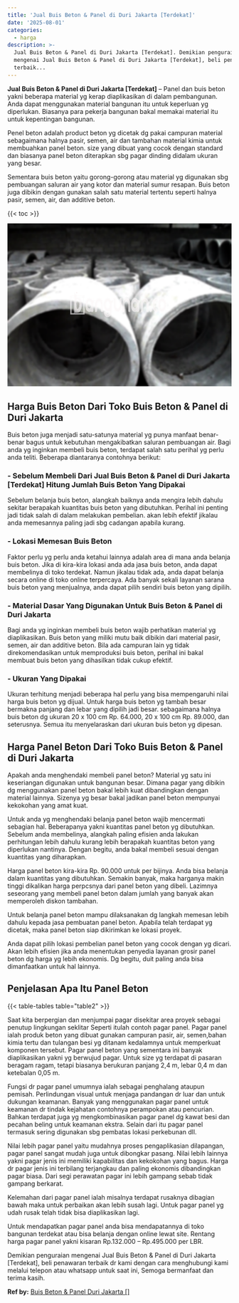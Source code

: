```yaml
---
title: 'Jual Buis Beton & Panel di Duri Jakarta [Terdekat]'
date: '2025-08-01'
categories:
  - harga
description: >-
  Jual Buis Beton & Panel di Duri Jakarta [Terdekat]. Demikian penguraian
  mengenai Jual Buis Beton & Panel di Duri Jakarta [Terdekat], beli penawaran
  terbaik...
---
```


**Jual Buis Beton & Panel di Duri Jakarta \[Terdekat\]** – Panel dan buis beton yakni beberapa material yg kerap diaplikasikan di dalam pembangunan. Anda dapat menggunakan material bangunan itu untuk keperluan yg diperlukan. Biasanya para pekerja bangunan bakal memakai material itu untuk kepentingan bangunan.

Penel beton adalah product beton yg dicetak dg pakai campuran material sebagaimana halnya pasir, semen, air dan tambahan material kimia untuk membuahkan panel beton. size yang dibuat yang cocok dengan standard dan biasanya panel beton diterapkan sbg pagar dinding didalam ukuran yang besar.

Sementara buis beton yaitu gorong-gorong atau material yg digunakan sbg pembuangan saluran air yang kotor dan material sumur resapan. Buis beton juga dibikin dengan gunakan salah satu material tertentu seperti halnya pasir, semen, air, dan additive beton.

{{< toc >}}

![Jual Buis Beton & Panel di Duri Jakarta [Terdekat]](/images/jual-panel-buis-beton-murah-45.png)

## Harga Buis Beton Dari Toko Buis Beton & Panel di Duri Jakarta

Buis beton juga menjadi satu-satunya material yg punya manfaat benar-benar bagus untuk kebutuhan mengakibatkan saluran pembuangan air. Bagi anda yg inginkan membeli buis beton, terdapat salah satu perihal yg perlu anda teliti. Beberapa diantaranya contohnya berikut:

### \- Sebelum Membeli Dari Jual Buis Beton & Panel di Duri Jakarta \[Terdekat\] Hitung Jumlah Buis Beton Yang Dipakai

Sebelum belanja buis beton, alangkah baiknya anda mengira lebih dahulu sekitar berapakah kuantitas buis beton yang dibutuhkan. Perihal ini penting jadi tidak salah di dalam melakukan pembelian. akan lebih efektif jikalau anda memesannya paling jadi sbg cadangan apabila kurang.

### \- Lokasi Memesan Buis Beton

Faktor perlu yg perlu anda ketahui lainnya adalah area di mana anda belanja buis beton. Jika di kira-kira lokasi anda ada jasa buis beton, anda dapat membelinya di toko terdekat. Namun jikalau tidak ada, anda dapat belanja secara online di toko online terpercaya. Ada banyak sekali layanan sarana buis beton yang menjualnya, anda dapat pilih sendiri buis beton yang dipilih.

### \- Material Dasar Yang Digunakan Untuk Buis Beton & Panel di Duri Jakarta

Bagi anda yg inginkan membeli buis beton wajib perhatikan material yg diaplikasikan. Buis beton yang miliki mutu baik dibikin dari material pasir, semen, air dan additive beton. Bila ada campuran lain yg tidak direkomendasikan untuk memproduksi buis beton, perihal ini bakal membuat buis beton yang dihasilkan tidak cukup efektif.

### \- Ukuran Yang Dipakai

Ukuran terhitung menjadi beberapa hal perlu yang bisa mempengaruhi nilai harga buis beton yg dijual. Untuk harga buis beton yg tambah besar bermakna panjang dan lebar yang dipilih jadi besar. sebagaimana halnya buis beton dg ukuran 20 x 100 cm Rp. 64.000, 20 x 100 cm Rp. 89.000, dan seterusnya. Semua itu menyelaraskan dari ukuran buis beton yg dipesan.

## Harga Panel Beton Dari Toko Buis Beton & Panel di Duri Jakarta

Apakah anda menghendaki membeli panel beton? Material yg satu ini keseriangan digunakan untuk bangunan besar. Dimana pagar yang dibikin dg menggunakan panel beton bakal lebih kuat dibandingkan dengan material lainnya. Sizenya yg besar bakal jadikan panel beton mempunyai kekokohan yang amat kuat.

Untuk anda yg menghendaki belanja panel beton wajib mencermati sebagian hal. Beberapanya yakni kuantitas panel beton yg dibutuhkan. Sebelum anda membelinya, alangkah paling efisien anda lakukan perhitungan lebih dahulu kurang lebih berapakah kuantitas beton yang diperlukan nantinya. Dengan begitu, anda bakal membeli sesuai dengan kuantitas yang diharapkan.

Harga panel beton kira-kira Rp. 90.000 untuk per bijinya. Anda bisa belanja dalam kuantitas yang dibutuhkan. Semakin banyak, maka harganya makin tinggi dikalikan harga perpcsnya dari panel beton yang dibeli. Lazimnya seseorang yang membeli panel beton dalam jumlah yang banyak akan memperoleh diskon tambahan.

Untuk belanja panel beton mampu dilaksanakan dg langkah memesan lebih dahulu kepada jasa pembuatan panel beton. Apabila telah terdapat yg dicetak, maka panel beton siap dikirimkan ke lokasi proyek.

Anda dapat pilih lokasi pembelian panel beton yang cocok dengan yg dicari. Akan lebih efisien jika anda menentukan penyedia layanan grosir panel beton dg harga yg lebih ekonomis. Dg begitu, duit paling anda bisa dimanfaatkan untuk hal lainnya.

## Penjelasan Apa Itu Panel Beton

{{< table-tables table="table2" >}}

Saat kita berpergian dan menjumpai pagar disekitar area proyek sebagai penutup lingkungan seklitar Seperti itulah contoh pagar panel. Pagar panel ialah produk beton yang dibuat gunakan campuran pasir, air, semen,bahan kimia tertu dan tulangan besi yg ditanam kedalamnya untuk memperkuat komponen tersebut. Pagar panel beton yang sementara ini banyak diaplikasikan yakni yg berwujud pagar. Untuk size yg terdapat di pasaran beragam ragam, tetapi biasanya berukuran panjang 2,4 m, lebar 0,4 m dan ketebalan 0,05 m.

Fungsi dr pagar panel umumnya ialah sebagai penghalang ataupun pemisah. Perlindungan visual untuk menjaga pandangan dr luar dan untuk dukungan keamanan. Banyak yang menggunakan pagar panel untuk keamanan dr tindak kejahatan contohnya perampokan atau pencurian. Bahkan terdapat juga yg mengkombinasikan pagar panel dg kawat besi dan pecahan beling untuk keamanan ekstra. Selain dari itu pagar panel termasuk sering digunakan sbg pembatas lokasi perkebunan dll.

Nilai lebih pagar panel yaitu mudahnya proses pengaplikasian dilapangan, pagar panel sangat mudah juga untuk dibongkar pasang. Nilai lebih lainnya yakni pagar jenis ini memiliki kapabilitas dan kekokohan yang bagus. Harga dr pagar jenis ini terbilang terjangkau dan paling ekonomis dibandingkan pagar biasa. Dari segi perawatan pagar ini lebih gampang sebab tidak gampang berkarat.

Kelemahan dari pagar panel ialah misalnya terdapat rusaknya dibagian bawah maka untuk perbaikan akan lebih susah lagi. Untuk pagar panel yg udah rusak telah tidak bisa diaplikasikan lagi.

Untuk mendapatkan pagar panel anda bisa mendapatannya di toko bangunan terdekat atau bisa belanja dengan online lewat site. Rentang harga pagar panel yakni kisaran Rp.132.000 – Rp.495.000 per LBR.

Demikian penguraian mengenai Jual Buis Beton & Panel di Duri Jakarta \[Terdekat\], beli penawaran terbaik dr kami dengan cara menghubungi kami melalui telepon atau whatsapp untuk saat ini, Semoga bermanfaat dan terima kasih.

**Ref by:** [Buis Beton & Panel Duri Jakarta []](https://id.wikipedia.org/wiki/Buis)
